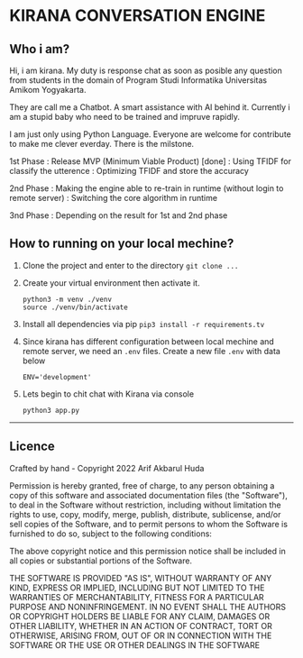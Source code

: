 # KIRANA CONVERSATION ENGINE
## Who i am?
Hi, i am kirana. My duty is response chat as soon as posible any question from students in the domain of Program Studi Informatika Universitas Amikom Yogyakarta.

They are call me a Chatbot. A smart assistance with AI behind it. Currently i am a stupid baby who need to be trained and impruve rapidly.

I am just only using Python Language. Everyone are welcome for contribute to make me clever everday. There is the milstone.

1st Phase
: Release MVP (Minimum Viable Product) [done]
: Using TFIDF for classify the utterence
: Optimizing TFIDF and store the accuracy

2nd Phase
: Making the engine able to re-train in runtime (without login to remote server)
: Switching the core algorithm in runtime

3nd Phase
: Depending on the result for 1st and 2nd phase

## How to running on your local mechine?
1. Clone the project and enter to the directory
    ```git clone ... ```
2. Create your virtual environment then activate it.
    
    ```
    python3 -m venv ./venv
    source ./venv/bin/activate
    ```
3. Install all dependencies via pip
    ```pip3 install -r requirements.tv```
4. Since kirana has different configuration between local mechine and remote server, we need an ```.env``` files. Create a new file ```.env``` with data below

    ```
    ENV='development'
    ```
5. Lets begin to chit chat with Kirana via console
    ```
    python3 app.py
    ```

---
## Licence
Crafted by hand - Copyright 2022  Arif Akbarul Huda

Permission is hereby granted, free of charge, to any person obtaining a copy of this software and associated documentation files (the "Software"), to deal in the Software without restriction, including without limitation the rights to use, copy, modify, merge, publish, distribute, sublicense, and/or sell copies of the Software, and to permit persons to whom the Software is furnished to do so, subject to the following conditions:

The above copyright notice and this permission notice shall be included in all copies or substantial portions of the Software.

THE SOFTWARE IS PROVIDED "AS IS", WITHOUT WARRANTY OF ANY KIND, EXPRESS OR IMPLIED, INCLUDING BUT NOT LIMITED TO THE WARRANTIES OF MERCHANTABILITY, FITNESS FOR A PARTICULAR PURPOSE AND NONINFRINGEMENT. IN NO EVENT SHALL THE AUTHORS OR COPYRIGHT HOLDERS BE LIABLE FOR ANY CLAIM, DAMAGES OR OTHER LIABILITY, WHETHER IN AN ACTION OF CONTRACT, TORT OR OTHERWISE, ARISING FROM, OUT OF OR IN CONNECTION WITH THE SOFTWARE OR THE USE OR OTHER DEALINGS IN THE SOFTWARE







